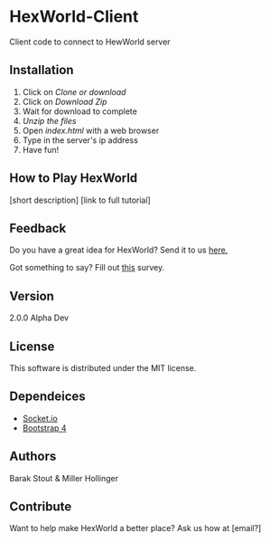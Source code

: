 # HexWorld-Client
Client code to connect to HewWorld server

## Installation

1. Click on _Clone or download_
2. Click on _Download Zip_
3. Wait for download to complete
4. *Unzip the files*
5. Open _index.html_ with a web browser
6. Type in the server's ip address
7. Have fun!

## How to Play HexWorld

[short description]
[link to full tutorial]

## Feedback

Do you have a great idea for HexWorld? Send it to us [here.](https://goo.gl/forms/gRmnER2iVsCZ2z4U2)  

Got something to say? Fill out [this](https://goo.gl/forms/Qh4sjtxSueJrxAAi2) survey.

## Version

2.0.0 Alpha Dev

## License

This software is distributed under the MIT license.

## Dependeices

* [Socket.io](https://socket.io/)
* [Bootstrap 4](https://getbootstrap.com/)

## Authors

Barak Stout & Miller Hollinger

## Contribute

Want to help make HexWorld a better place? Ask us how at [email?]
